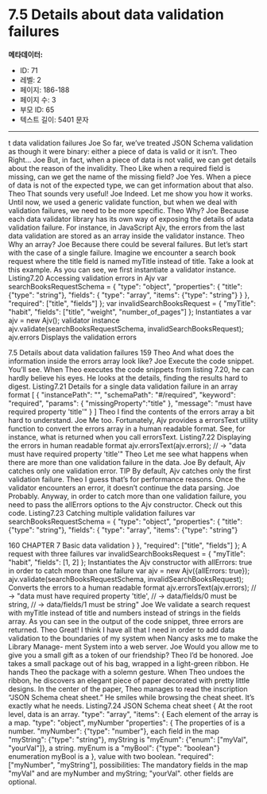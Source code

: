 # 7.5 Details about data validation failures

**메타데이터:**
- ID: 71
- 레벨: 2
- 페이지: 186-188
- 페이지 수: 3
- 부모 ID: 65
- 텍스트 길이: 5401 문자

---

t data validation failures
Joe So far, we’ve treated JSON Schema validation as though it were binary: either a
piece of data is valid or it isn’t.
Theo Right...
Joe But, in fact, when a piece of data is not valid, we can get details about the
reason of the invalidity.
Theo Like when a required field is missing, can we get the name of the missing field?
Joe Yes. When a piece of data is not of the expected type, we can get information
about that also.
Theo That sounds very useful!
Joe Indeed. Let me show you how it works. Until now, we used a generic validate
function, but when we deal with validation failures, we need to be more specific.
Theo Why?
Joe Because each data validator library has its own way of exposing the details of
adata validation failure. For instance, in JavaScript Ajv, the errors from the
last data validation are stored as an array inside the validator instance.
Theo Why an array?
Joe Because there could be several failures. But let’s start with the case of a single
failure. Imagine we encounter a search book request where the title field is
named myTitle instead of title. Take a look at this example. As you can see,
we first instantiate a validator instance.
Listing7.20 Accessing validation errors in Ajv
var searchBooksRequestSchema = {
"type": "object",
"properties": {
"title": {"type": "string"},
"fields": {
"type": "array",
"items": {"type": "string"}
}
},
"required": ["title", "fields"]
};
var invalidSearchBooksRequest = {
"myTitle": "habit",
"fields": ["title", "weight", "number_of_pages"]
};
Instantiates a
var ajv = new Ajv(); validator instance
ajv.validate(searchBooksRequestSchema, invalidSearchBooksRequest);
ajv.errors
Displays the
validation errors

7.5 Details about data validation failures 159
Theo And what does the information inside the errors array look like?
Joe Execute the code snippet. You’ll see.
When Theo executes the code snippets from listing 7.20, he can hardly believe his eyes. He
looks at the details, finding the results hard to digest.
Listing7.21 Details for a single data validation failure in an array format
[
{
"instancePath": "",
"schemaPath": "#/required",
"keyword": "required",
"params": {
"missingProperty":"title"
},
"message": "must have required property 'title'"
}
]
Theo I find the contents of the errors array a bit hard to understand.
Joe Me too. Fortunately, Ajv provides a errorsText utility function to convert the
errors array in a human readable format. See, for instance, what is returned
when you call errorsText.
Listing7.22 Displaying the errors in human readable format
ajv.errorsText(ajv.errors);
// → "data must have required property 'title'"
Theo Let me see what happens when there are more than one validation failure in
the data.
Joe By default, Ajv catches only one validation error.
TIP By default, Ajv catches only the first validation failure.
Theo I guess that’s for performance reasons. Once the validator encounters an
error, it doesn’t continue the data parsing.
Joe Probably. Anyway, in order to catch more than one validation failure, you need
to pass the allErrors options to the Ajv constructor. Check out this code.
Listing7.23 Catching multiple validation failures
var searchBooksRequestSchema = {
"type": "object",
"properties": {
"title": {"type": "string"},
"fields": {
"type": "array",
"items": {"type": "string"}

160 CHAPTER 7 Basic data validation
}
},
"required": ["title", "fields"]
};
A request with
three failures
var invalidSearchBooksRequest = {
"myTitle": "habit",
"fields": [1, 2]
}; Instantiates the Ajv constructor
with allErrors: true in order to
catch more than one failure
var ajv = new Ajv({allErrors: true});
ajv.validate(searchBooksRequestSchema,
invalidSearchBooksRequest); Converts the
errors to a human
readable format
ajv.errorsText(ajv.errors);
// → "data must have required property 'title',
// → data/fields/0 must be string,
// → data/fields/1 must be string"
Joe We validate a search request with myTitle instead of title and numbers
instead of strings in the fields array. As you can see in the output of the code
snippet, three errors are returned.
Theo Great! I think I have all that I need in order to add data validation to the
boundaries of my system when Nancy asks me to make the Library Manage-
ment System into a web server.
Joe Would you allow me to give you a small gift as a token of our friendship?
Theo I’d be honored.
Joe takes a small package out of his bag, wrapped in a light-green ribbon. He hands Theo
the package with a solemn gesture.
When Theo undoes the ribbon, he discovers an elegant piece of paper decorated with
pretty little designs. In the center of the paper, Theo manages to read the inscription
“JSON Schema cheat sheet.” He smiles while browsing the cheat sheet. It’s exactly what he
needs.
Listing7.24 JSON Schema cheat sheet
{ At the root level,
data is an array.
"type": "array",
"items": { Each element of the
array is a map.
"type": "object",
myNumber "properties": {
The properties of
is a number. "myNumber": {"type": "number"},
each field in the map
"myString": {"type": "string"},
myString is
"myEnum": {"enum": ["myVal", "yourVal"]},
a string. myEnum is a
"myBool": {"type": "boolean"}
enumeration
myBool is a }, value with two
boolean. "required": ["myNumber", "myString"], possibilities:
The mandatory fields in the map "myVal" and
are myNumber and myString; "yourVal".
other fields are optional.
